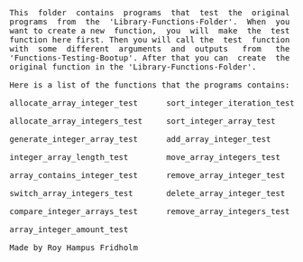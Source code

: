 
<pre>
This  folder  contains  programs  that  test  the  original
programs  from  the  'Library-Functions-Folder'.  When  you
want to create a new  function,  you  will  make  the  test
function here first. Then you will call the  test  function
with  some  different  arguments  and  outputs   from   the
'Functions-Testing-Bootup'. After that you can  create  the 
original function in the 'Library-Functions-Folder'.

Here is a list of the functions that the programs contains:

allocate_array_integer_test      sort_integer_iteration_test

allocate_array_integers_test     sort_integer_array_test

generate_integer_array_test      add_array_integer_test

integer_array_length_test        move_array_integers_test

array_contains_integer_test      remove_array_integer_test

switch_array_integers_test       delete_array_integer_test

compare_integer_arrays_test      remove_array_integers_test

array_integer_amount_test

Made by Roy Hampus Fridholm
</pre>
